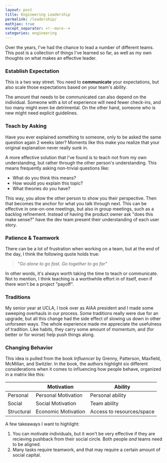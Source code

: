 ```yaml
---
layout: post
title: Engineering Leadership
permalink: /leadership/
mathjax: true
except_separator: <!--more-->
categories: engineering
---
```


Over the years, I've had the chance to lead a number of different teams. This post is a collection of things I've learned so far, as well as my own thoughts on what makes an effective leader. 

<!--more-->

### Establish Expectation

This is a two way street. You need to **communicate** your expectations, but also scale those expectations based on your team's ability. 

The amount that needs to be communicated can also depend on the individual. Someone with a lot of experience will need fewer check-ins, and too many might even be detrimental. On the other hand, someone who is new might need explicit guidelines. 

### Teach by Asking

Have you ever explained something to someone, only to be asked the same question again 2 weeks later? Moments like this make you realize that your original explanation never really sunk in. 

A more effective solution that I've found is to teach not from my own understanding, but rather through the other person's understanding. This means frequently asking non-trivial questions like:

* What do you think this means?
* How would you explain this topic?
* What theories do you have?

This way, you allow the other person to show you their perspective. Then that becomes the anchor for what you talk through next. This can be effective in one-on-one meetings, but also in group meetings, such as a backlog refinement. Instead of having the product owner ask "does this make sense?" have the dev team present their understanding of each user story. 

### Patience & Teamwork

There can be a lot of frustration when working on a team, but at the end of the day, I think the following quote holds true: 

> *"Go alone to go fast. Go together to go far"*

In other words, it's always worth taking the time to teach or communicate. Not to mention, I think teaching is a worthwhile effort in of itself, even if there won't be a project "payoff". 

### Traditions

My senior year at UCLA, I took over as AIAA president and I made some sweeping overhauls in our process. Some traditions really were due for an upgrade, but all this change had the side effect of slowing us down in other unforseen ways. The whole experience made me appreciate the usefulness of tradition. Like habits, they carry some amount of momentum, and (for better or for worse) help push things along. 


### Changing Behavior

This idea is pulled from the book *Influencer* by Grenny, Patterson, Maxfield, McMillan, and Switzler. In the book, the authors highlight six different considerations when it comes to influencing how people behave, organized in a matrix like this:

|           | Motivation            | Ability
|-          |-                      |-
| Personal  | Personal Motivation   | Personal ability
| Social    | Social Motivation     | Team ability 
| Structural| Economic Motivation   | Access to resources/space

A few takeaways I want to highlight:

1. You can motivate individuals, but it won't be very effective if they are recieving pushback from their social circle. Both people *and* teams need to be aligned.
2. Many tasks require teamwork, and that may require a certain amount of social capital. 




